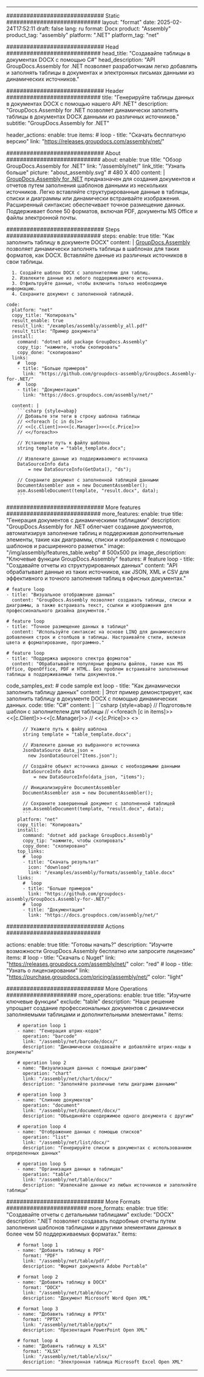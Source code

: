 



---
############################# Static ############################
layout: "format"
date:  2025-02-24T17:52:11
draft: false
lang: ru
format: Docx
product: "Assembly"
product_tag: "assembly"
platform: ".NET"
platform_tag: "net"

############################# Head ############################
head_title: "Создавайте таблицы в документах DOCX с помощью C#"
head_description: "API GroupDocs.Assembly for .NET позволяет разработчикам легко добавлять и заполнять таблицы в документах и электронных письмах данными из динамических источников."

############################# Header ############################
title: "Генерируйте таблицы данных в документах DOCX с помощью нашего API .NET" 
description: "GroupDocs.Assembly for .NET позволяет динамически заполнять таблицы в документах DOCX данными из различных источников."
subtitle: "GroupDocs.Assembly for .NET" 

header_actions:
  enable: true
  items:
    #  loop
    - title: "Скачать бесплатную версию"
      link: "https://releases.groupdocs.com/assembly/net/"
      
############################# About ############################
about:
    enable: true
    title: "Обзор GroupDocs.Assembly for .NET"
    link: "/assembly/net/"
    link_title: "Узнать больше"
    picture: "about_assembly.svg" # 480 X 400
    content: |
       [GroupDocs.Assembly for .NET](/assembly/net/) предназначен для создания документов и отчетов путем заполнения шаблонов данными из нескольких источников. Легко вставляйте структурированные данные в таблицы, списки и диаграммы или динамически встраивайте изображения. Расширенный синтаксис обеспечивает точное размещение данных. Поддерживает более 50 форматов, включая PDF, документы MS Office и файлы электронной почты.

############################# Steps ############################
steps:
    enable: true
    title: "Как заполнить таблицу в документе DOCX"
    content: |
      [GroupDocs.Assembly](/assembly/net/) позволяет динамически заполнять таблицы в шаблонах для таких форматов, как DOCX. Вставляйте данные из различных источников в свои таблицы.
      
      1. Создайте шаблон DOCX с заполнителями для таблиц.
      2. Извлеките данные из любого поддерживаемого источника.
      3. Отфильтруйте данные, чтобы включить только необходимую информацию.
      4. Сохраните документ с заполненной таблицей.
   
    code:
      platform: "net"
      copy_title: "Копировать"
      result_enable: true
      result_link: "/examples/assembly/assembly_all.pdf"
      result_title: "Пример документа"
      install:
        command: "dotnet add package GroupDocs.Assembly"
        copy_tip: "нажмите, чтобы скопировать"
        copy_done: "скопировано"
      links:
        #  loop
        - title: "Больше примеров"
          link: "https://github.com/groupdocs-assembly/GroupDocs.Assembly-for-.NET/"
        #  loop
        - title: "Документация"
          link: "https://docs.groupdocs.com/assembly/net/"
          
      content: |
        ```csharp {style=abap}
        // Добавьте эти теги в строку шаблона таблицы
        // <<foreach [c in ds]>>
        // <<[c.Client]>><<[c.Manager]>><<[c.Price]>>
        // <</foreach>>

        // Установите путь к файлу шаблона
        string template = "table_template.docx";

        // Извлеките данные из поддерживаемого источника
        DataSourceInfo data 
            = new DataSourceInfo(GetData(), "ds");

        // Сохраните документ с заполненной таблицей данными
        DocumentAssembler asm = new DocumentAssembler();
        asm.AssembleDocument(template, "result.docx", data);
        ```            

############################# More features ############################
more_features:
  enable: true
  title: "Генерация документов с динамическими таблицами"
  description: "GroupDocs.Assembly for .NET облегчает создание документов, автоматизируя заполнение таблиц и поддерживая дополнительные элементы, такие как диаграммы, списки и изображения с помощью шаблонов и расширенного разметки."
  image: "/img/assembly/features_table.webp" # 500x500 px
  image_description: "Ключевые функции GroupDocs.Assembly"
  features:
    # feature loop
    - title: "Создавайте отчеты из структурированных данных"
      content: "API обрабатывает данные из таких источников, как JSON, XML и CSV для эффективного и точного заполнения таблиц в офисных документах."

    # feature loop
    - title: "Визуальное отображение данных"
      content: "GroupDocs.Assembly позволяет создавать таблицы, списки и диаграммы, а также встраивать текст, ссылки и изображения для профессионального дизайна документов."

    # feature loop
    - title: "Точное размещение данных в таблице"
      content: "Используйте синтаксис на основе LINQ для динамического добавления строк и столбцов в таблицы. Настраивайте стили, включая цвета и форматирование, программно."

    # feature loop
    - title: "Поддержка широкого спектра форматов"
      content: "Обрабатывайте популярные форматы файлов, такие как MS Office, OpenOffice, PDF и HTML. Без проблем встраивайте заполненные таблицы в поддерживаемые типы документов."
      
  code_samples_ext:
    # code sample ext loop
    - title: "Как динамически заполнить таблицу данных"
      content: |
        Этот пример демонстрирует, как заполнить таблицу в документе DOCX с помощью динамических данных.
      code:
        title: "C#"
        content: |
          ```csharp {style=abap}
          // Подготовьте шаблон с заполнителем для таблицы
          // <<foreach [c in items]>> <<[c.Client]>><<[c.Manager]>>
          // <<[c.Price]>> <</foreach>>

          // Укажите путь к файлу шаблона
          string template = "table_template.docx";

          // Извлеките данные из выбранного источника
          JsonDataSource data_json = 
            new JsonDataSource("Items.json");

          // Создайте объект источника данных с необходимыми данными
          DataSourceInfo data 
              = new DataSourceInfo(data_json, "items");

          // Инициализируйте DocumentAssembler
          DocumentAssembler asm = new DocumentAssembler();

          // Сохраните завершенный документ с заполненной таблицей
          asm.AssembleDocument(template, "result.docx", data);
          ```
        platform: "net"
        copy_title: "Копировать"
        install:
          command: "dotnet add package GroupDocs.Assembly"
          copy_tip: "нажмите, чтобы скопировать"
          copy_done: "скопировано"
        top_links:
          #  loop
          - title: "Скачать результат"
            icon: "download"
            link: "/examples/assembly/formats/assembly_table.docx"
        links:
          #  loop
          - title: "Больше примеров"
            link: "https://github.com/groupdocs-assembly/GroupDocs.Assembly-for-.NET/"
          #  loop
          - title: "Документация"
            link: "https://docs.groupdocs.com/assembly/net/"
            

            


############################# Actions ############################

actions:
  enable: true
  title: "Готовы начать?"
  description: "Изучите возможности GroupDocs.Assembly бесплатно или запросите лицензию"
  items:
    #  loop
    - title: "Скачать с Nuget"
      link: "https://releases.groupdocs.com/assembly/net/"
      color: "red"
        #  loop
    - title: "Узнать о лицензировании"
      link: "https://purchase.groupdocs.com/pricing/assembly/net/"
      color: "light"


############################# More Operations #####################
more_operations:
    enable: true
    title: "Изучите ключевые функции"
    exclude: "table"
    description: "Наше решение упрощает создание профессиональных документов с динамически заполняемыми таблицами и дополнительными элементами."
    items: 
          
        # operation loop 1
        - name: "Генерация штрих-кодов"
          operation: "barcode"
          link: "/assembly/net/barcode/docx/"
          description: "Динамически создавайте и добавляйте штрих-коды в документы"

        # operation loop 2
        - name: "Визуализация данных с помощью диаграмм"
          operation: "chart"
          link: "/assembly/net/chart/docx/"
          description: "Заполняйте различные типы диаграмм данными"

        # operation loop 3
        - name: "Слияние документов"
          operation: "document"
          link: "/assembly/net/document/docx/"
          description: "Объединяйте содержимое одного документа с другим"

        # operation loop 4
        - name: "Отображение данных с помощью списков"
          operation: "list"
          link: "/assembly/net/list/docx/"
          description: "Генерируйте списки в документах с использованием определенных данных"

        # operation loop 5
        - name: "Организация данных в таблицах"
          operation: "table"
          link: "/assembly/net/table/docx/"
          description: "Извлекайте данные из любых источников и заполняйте таблицы"
         
          
############################# More Formats ########################
more_formats:
    enable: true
    title: "Создавайте отчеты с детальными таблицами"
    exclude: "DOCX"
    description: ".NET позволяет создавать подробные отчеты путем заполнения шаблонов таблицами и другими элементами данных в более чем 50 поддерживаемых форматах."
    items: 
          
        # format loop 1
        - name: "Добавить таблицу в PDF"
          format: "PDF"
          link: "/assembly/net/table/pdf/"
          description: "Формат документа Adobe Portable"
          
        # format loop 2
        - name: "Добавить таблицу в DOCX"
          format: "DOCX"
          link: "/assembly/net/table/docx/"
          description: "Документ Microsoft Word Open XML"
          
        # format loop 3
        - name: "Добавить таблицу в PPTX"
          format: "PPTX"
          link: "/assembly/net/table/pptx/"
          description: "Презентация PowerPoint Open XML"
          
        # format loop 4
        - name: "Добавить таблицу в XLSX"
          format: "XLSX"
          link: "/assembly/net/table/xlsx/"
          description: "Электронная таблица Microsoft Excel Open XML"


          

---